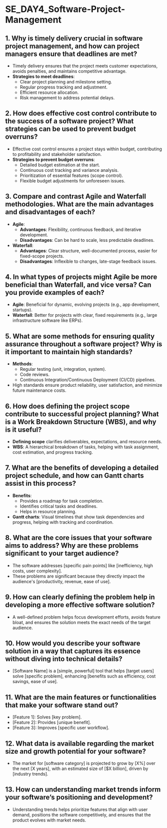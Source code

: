 # SE_DAY4_Software-Project-Management

## 1. Why is timely delivery crucial in software project management, and how can project managers ensure that deadlines are met?
- Timely delivery ensures that the project meets customer expectations, avoids penalties, and maintains competitive advantage. 
- **Strategies to meet deadlines**:
  - Clear project planning and milestone setting.
  - Regular progress tracking and adjustment.
  - Efficient resource allocation.
  - Risk management to address potential delays.

## 2. How does effective cost control contribute to the success of a software project? What strategies can be used to prevent budget overruns?
- Effective cost control ensures a project stays within budget, contributing to profitability and stakeholder satisfaction.
- **Strategies to prevent budget overruns**:
  - Detailed budget estimation at the start.
  - Continuous cost tracking and variance analysis.
  - Prioritization of essential features (scope control).
  - Flexible budget adjustments for unforeseen issues.

## 3. Compare and contrast Agile and Waterfall methodologies. What are the main advantages and disadvantages of each?
- **Agile**:
  - **Advantages**: Flexibility, continuous feedback, and iterative development.
  - **Disadvantages**: Can be hard to scale, less predictable deadlines.
- **Waterfall**:
  - **Advantages**: Clear structure, well-documented process, easier for fixed-scope projects.
  - **Disadvantages**: Inflexible to changes, late-stage feedback issues.

## 4. In what types of projects might Agile be more beneficial than Waterfall, and vice versa? Can you provide examples of each?
- **Agile**: Beneficial for dynamic, evolving projects (e.g., app development, startups).
- **Waterfall**: Better for projects with clear, fixed requirements (e.g., large infrastructure software like ERPs).

## 5. What are some methods for ensuring quality assurance throughout a software project? Why is it important to maintain high standards?
- **Methods**:
  - Regular testing (unit, integration, system).
  - Code reviews.
  - Continuous Integration/Continuous Deployment (CI/CD) pipelines.
- High standards ensure product reliability, user satisfaction, and minimize future maintenance costs.

## 6. How does defining the project scope contribute to successful project planning? What is a Work Breakdown Structure (WBS), and why is it useful?
- **Defining scope** clarifies deliverables, expectations, and resource needs.
- **WBS**: A hierarchical breakdown of tasks, helping with task assignment, cost estimation, and progress tracking.

## 7. What are the benefits of developing a detailed project schedule, and how can Gantt charts assist in this process?
- **Benefits**:
  - Provides a roadmap for task completion.
  - Identifies critical tasks and deadlines.
  - Helps in resource planning.
- **Gantt charts**: Visual timelines that show task dependencies and progress, helping with tracking and coordination.

## 8. What are the core issues that your software aims to address? Why are these problems significant to your target audience?
- The software addresses [specific pain points] like [inefficiency, high costs, user complexity].
- These problems are significant because they directly impact the audience's [productivity, revenue, ease of use].

## 9. How can clearly defining the problem help in developing a more effective software solution?
- A well-defined problem helps focus development efforts, avoids feature bloat, and ensures the solution meets the exact needs of the target audience.

## 10. How would you describe your software solution in a way that captures its essence without diving into technical details?
- [Software Name] is a [simple, powerful] tool that helps [target users] solve [specific problem], enhancing [benefits such as efficiency, cost savings, ease of use].

## 11. What are the main features or functionalities that make your software stand out?
- [Feature 1]: Solves [key problem].
- [Feature 2]: Provides [unique benefit].
- [Feature 3]: Improves [specific user workflow].

## 12. What data is available regarding the market size and growth potential for your software?
- The market for [software category] is projected to grow by [X%] over the next [X years], with an estimated size of [$X billion], driven by [industry trends].

## 13. How can understanding market trends inform your software’s positioning and development?
- Understanding trends helps prioritize features that align with user demand, positions the software competitively, and ensures that the product evolves with market needs.
